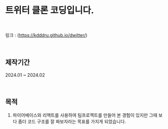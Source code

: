 # 트위터 클론 코딩입니다.
<br/>

링크 : (https://kdddru.github.io/dwitter/)

<br/>

## 제작기간
2024.01 ~ 2024.02

<br/>

## 목적 
1. 파이어베이스와 리액트를 사용하여 팀프로젝트를 만들어 본 경험이 있지만
   그때 보다 좀더 코드 구조를 잘 짜보자라는 목표를 가지게 되었습니다.
